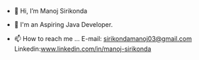 - 👋 Hi, I’m Manoj Sirikonda
- 🌱 I'm an Aspiring Java Developer.

- 📫 How to reach me ... E-mail: sirikondamanoj03@gmail.com   Linkedin:www.linkedin.com/in/manoj-sirikonda
